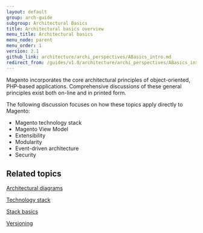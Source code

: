 ```yaml
---
layout: default
group: arch-guide
subgroup: Architectural Basics
title: Architectural basics overview
menu_title: Architectural basics
menu_node: parent
menu_order: 1
version: 2.1
github_link: architecture/archi_perspectives/ABasics_intro.md
redirect_from: /guides/v1.0/architecture/archi_perspectives/ABasics_intro.html
---
```


Magento incorporates the core architectural principles of object-oriented, PHP-based applications. Comprehensive discussions of these general principles exist both on-line and in printed form.

The following discussion focuses on how these topics apply directly to Magento:

* Magento technology stack
* Magento View Model
* Extensibility
* Modularity
* Event-driven architecture
* Security

## Related topics

<a href="{{page.baseurl}}/architecture/archi_perspectives/arch_diagrams.html" target="_blank">Architectural diagrams</a>

<a href="{{page.baseurl}}/architecture/tech-stack.html" target="_blank">Technology stack</a>

<a href="{{page.baseurl}}/architecture/tech-stack.html" target="_blank">Stack basics</a>

<a href="{{page.baseurl}}/architecture/versioning.html" target="_blank">Versioning</a>

